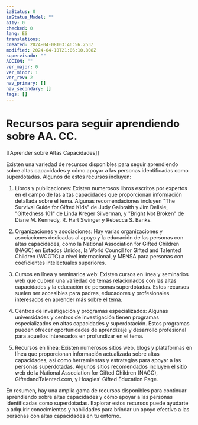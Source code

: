 ```yaml
---
iaStatus: 0
iaStatus_Model: ""
a11y: 0
checked: 0
lang: ES
translations: 
created: 2024-04-08T03:46:56.253Z
modified: 2024-04-10T21:06:10.808Z
supervisado: ""
ACCION: ""
ver_major: 0
ver_minor: 1
ver_rev: 2
nav_primary: []
nav_secondary: []
tags: []
---
```

# Recursos para seguir aprendiendo sobre AA. CC.

[[Aprender sobre Altas Capacidades]]

Existen una variedad de recursos disponibles para seguir aprendiendo sobre altas capacidades y cómo apoyar a las personas identificadas como superdotadas. Algunos de estos recursos incluyen:

1. Libros y publicaciones: Existen numerosos libros escritos por expertos en el campo de las altas capacidades que proporcionan información detallada sobre el tema. Algunas recomendaciones incluyen "The Survival Guide for Gifted Kids" de Judy Galbraith y Jim Delisle, "Giftedness 101" de Linda Kreger Silverman, y "Bright Not Broken" de Diane M. Kennedy, R. Hart Swinger y Rebecca S. Banks.

2. Organizaciones y asociaciones: Hay varias organizaciones y asociaciones dedicadas al apoyo y la educación de las personas con altas capacidades, como la National Association for Gifted Children (NAGC) en Estados Unidos, la World Council for Gifted and Talented Children (WCGTC) a nivel internacional, y MENSA para personas con coeficientes intelectuales superiores.

3. Cursos en línea y seminarios web: Existen cursos en línea y seminarios web que cubren una variedad de temas relacionados con las altas capacidades y la educación de personas superdotadas. Estos recursos suelen ser accesibles para padres, educadores y profesionales interesados en aprender más sobre el tema.

4. Centros de investigación y programas especializados: Algunas universidades y centros de investigación tienen programas especializados en altas capacidades y superdotación. Estos programas pueden ofrecer oportunidades de aprendizaje y desarrollo profesional para aquellos interesados en profundizar en el tema.

5. Recursos en línea: Existen numerosos sitios web, blogs y plataformas en línea que proporcionan información actualizada sobre altas capacidades, así como herramientas y estrategias para apoyar a las personas superdotadas. Algunos sitios recomendados incluyen el sitio web de la National Association for Gifted Children (NAGC), GiftedandTalented.com, y Hoagies' Gifted Education Page.

En resumen, hay una amplia gama de recursos disponibles para continuar aprendiendo sobre altas capacidades y cómo apoyar a las personas identificadas como superdotadas. Explorar estos recursos puede ayudarte a adquirir conocimientos y habilidades para brindar un apoyo efectivo a las personas con altas capacidades en tu entorno.

